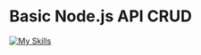 # Basic Node.js API CRUD
[![My Skills](https://skillicons.dev/icons?i=js,html,css,wasm)](https://skillicons.dev)
 
